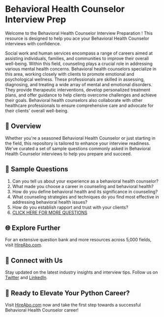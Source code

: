 # Behavioral Health Counselor Interview Prep

Welcome to the Behavioral Health Counselor Interview Preparation ! This resource is designed to help you ace your Behavioral Health Counselor interviews with confidence.

Social work and human services encompass a range of careers aimed at assisting individuals, families, and communities to improve their overall well-being. Within this field, counseling plays a crucial role in addressing various mental health concerns. Behavioral health counselors specialize in this area, working closely with clients to promote emotional and psychological wellness. These professionals are skilled in assessing, diagnosing, and treating a wide array of mental and emotional disorders. They provide therapeutic interventions, develop personalized treatment plans, and offer guidance to help clients overcome challenges and achieve their goals. Behavioral health counselors also collaborate with other healthcare professionals to ensure comprehensive care and advocate for their clients' overall well-being.

## 🚀 Overview

Whether you're a seasoned Behavioral Health Counselor or just starting in the field, this repository is tailored to enhance your interview readiness. We've curated a set of sample questions commonly asked in Behavioral Health Counselor interviews to help you prepare and succeed.

## 📝 Sample Questions

1. Can you tell us about your experience as a behavioral health counselor?
2. What made you choose a career in counseling and behavioral health?
3. How do you define behavioral health and its significance in counseling?
4. What counseling strategies and techniques do you find most effective in addressing behavioral health issues?
5. How do you establish rapport and trust with your clients?
6. [CLICK HERE FOR MORE QUESTIONS](https://hireabo.com/job/13_1_11/Behavioral%20Health%20Counselor)

## 🌐 Explore Further

For an extensive question bank and more resources across 5,000 fields, visit [HireAbo.com](https://www.hireabo.com).

## 📱 Connect with Us

Stay updated on the latest industry insights and interview tips. Follow us on [Twitter](https://twitter.com/hireabo) and [LinkedIn](https://www.linkedin.com/in/hire-abo-3609972a8/).

## 🚀 Ready to Elevate Your Python Career?

Visit [HireAbo.com](https://www.hireabo.com) now and take the first step towards a successful Behavioral Health Counselor career!